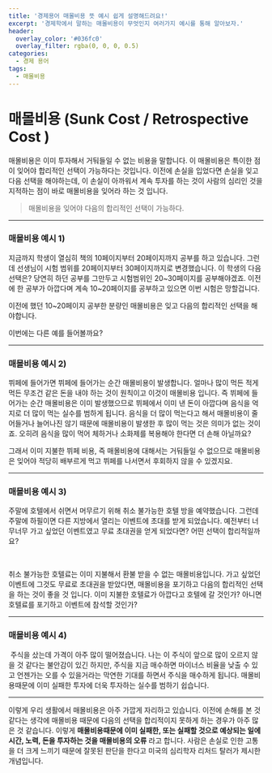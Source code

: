 ```yaml
---
title: '경제용어 매몰비용 뜻 예시 쉽게 설명해드려요!'
excerpt: '경제학에서 말하는 매몰비용이 무엇인지 여러가지 예시를 통해 알아보자.'
header:
  overlay_color: '#036fc0'
  overlay_filter: rgba(0, 0, 0, 0.5)
categories:
  - 경제 용어
tags:
  - 매몰비용
---
```


# 매몰비용 (Sunk Cost / Retrospective Cost )

매몰비용은 이미 투자해서 거둬들일 수 없는 비용을 말합니다. 이 매몰비용은 특이한 점이 잊어야 합리적인 선택이 가능하다는 것입니다. 이전에 손실을 입었다면 손실을 잊고 다음 선택을 해야하는데, 이 손실이 아까워서 계속 투자를 하는 것이 사람의 심리인 것을 지적하는 점이 바로 매몰비용을 잊어라 하는 것 입니다.

> 매몰비용을 잊어야 다음의 합리적인 선택이 가능하다.

---

### 매몰비용 예시 1)

지금까지 학생이 열심히 책의 10페이지부터 20페이지까지 공부를 하고 있습니다. 그런데 선생님이 시험 범위를 20페이지부터 30페이지까지로 변경했습니다. 이 학생의 다음 선택은? 당연히 하던 공부를 그만두고 시험범위인 20~30페이지를 공부해야겠죠. 이전에 한 공부가 아깝다며 계속 10~20페이지를 공부하고 있으면 이번 시험은 망할겁니다.

이전에 했던 10~20페이지 공부한 분량인 매몰비용은 잊고 다음의 합리적인 선택을 해야합니다.

이번에는 다른 예를 들어볼까요?

---

### 매몰비용 예시 2)

뷔페에 들어가면 뷔페에 들어가는 순간 매몰비용이 발생합니다. 얼마나 많이 먹든 적게 먹든 무조건 같은 돈을 내야 하는 것이 원칙이고 이것이 매몰비용 입니다. 즉 뷔페에 들어가는 순간 매몰비용은 이미 발생했으므로 뷔페에서 이미 낸 돈이 아깝다며 음식을 억지로 더 많이 먹는 실수를 범하게 됩니다. 음식을 더 많이 먹는다고 해서 매몰비용이 줄어들거나 늘어나진 않기 때문에 매몰비용이 발생한 후 많이 먹는 것은 의미가 없는 것이죠. 오히려 음식을 많이 먹어 체하거나 소화제를 복용해야 한다면 더 손해 아닐까요?

그래서 이미 지불한 뷔페 비용, 즉 매몰비용에 대해서는 거둬들일 수 없으므로 매몰비용은 잊어야 적당히 배부르게 먹고 뷔페를 나서면서 후회하지 않을 수 있겠지요.

---

### 매몰비용 예시 3)

주말에 호텔에서 쉬면서 머무르기 위해 취소 불가능한 호텔 방을 예약했습니다. 그런데 주말에 하필이면 다른 지방에서 열리는 이벤트에 초대를 받게 되었습니다. 예전부터 너무너무 가고 싶었던 이벤트였고 무료 초대권을 얻게 되었다면? 어떤 선택이 합리적일까요?

​

취소 불가능한 호텔료는 이미 지불해서 환불 받을 수 없는 매몰비용입니다. 가고 싶었던 이벤트에 그것도 무료로 초대권을 받았다면, 매몰비용을 포기하고 다음의 합리적인 선택을 하는 것이 좋을 것 입니다. 이미 지불한 호텔료가 아깝다고 호텔에 갈 것인가? 아니면 호텔료를 포기하고 이벤트에 참석할 것인가?

---

### 매몰비용 예시 4)

​
주식을 샀는데 가격이 아주 많이 떨어졌습니다. 나는 이 주식이 앞으로 많이 오르지 않을 것 같다는 불안감이 있긴 하지만, 주식을 지금 매수하면 마이너스 비율을 낮출 수 있고 언젠가는 오를 수 있을거라는 막연한 기대를 하면서 주식을 매수하게 됩니다. 매몰비용때문에 이미 실패한 투자에 더욱 투자하는 실수를 범하기 쉽습니다.

---

이렇게 우리 생활에서 매몰비용은 아주 가깝게 자리하고 있습니다. 이전에 손해를 본 것 같다는 생각에 매몰비용 때문에 다음의 선택을 합리적이지 못하게 하는 경우가 아주 많은 것 같습니다. 이렇게 **매몰비용때문에 이미 실패한, 또는 실패할 것으로 예상되는 일에 시간, 노력, 돈을 투자하는 것을 매몰비용의 오류** 라고 합니다. 사람은 손실로 인한 고통을 더 크게 느끼기 때문에 잘못된 판단을 한다고 미국의 심리학자 리처드 탈러가 제시한 개념입니다.

​
